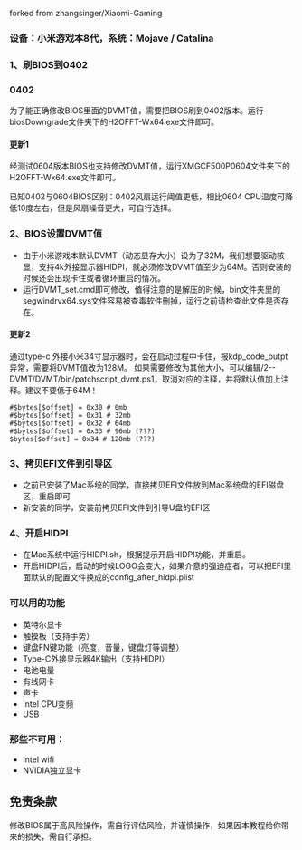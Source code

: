 forked from zhangsinger/Xiaomi-Gaming

### 设备：小米游戏本8代，系统：Mojave / Catalina

### 1、刷BIOS到0402
### 0402
为了能正确修改BIOS里面的DVMT值，需要把BIOS刷到0402版本。运行biosDowngrade文件夹下的H2OFFT-Wx64.exe文件即可。

#### 更新1
经测试0604版本BIOS也支持修改DVMT值，运行XMGCF500P0604文件夹下的H2OFFT-Wx64.exe文件即可。

已知0402与0604BIOS区别：0402风扇运行阈值更低，相比0604 CPU温度可降低10度左右，但是风扇噪音更大，可自行选择。

### 2、BIOS设置DVMT值
- 由于小米游戏本默认DVMT（动态显存大小）设为了32M，我们想要驱动核显，支持4k外接显示器HIDPI，就必须修改DVMT值至少为64M。否则安装的时候还会出现卡住或者循环重启的情况。
- 运行DVMT_set.cmd即可修改，值得注意的是解压的时候，bin文件夹里的segwindrvx64.sys文件容易被查毒软件删掉，运行之前请检查此文件是否存在。

#### 更新2
通过type-c 外接小米34寸显示器时，会在启动过程中卡住，报kdp_code_outpt异常，需要将DVMT值改为128M。
如果需要修改为其他大小，可以编辑/2--DVMT/DVMT/bin/patchscript_dvmt.ps1，取消对应的注释，并将默认值加上注释。建议不要低于64M！
```
#$bytes[$offset] = 0x30 # 0mb
#$bytes[$offset] = 0x31 # 32mb
#$bytes[$offset] = 0x32 # 64mb
#$bytes[$offset] = 0x33 # 96mb (???)
$bytes[$offset] = 0x34 # 128mb (???)
```

### 3、拷贝EFI文件到引导区

- 之前已安装了Mac系统的同学，直接拷贝EFI文件放到Mac系统盘的EFI磁盘区，重启即可
- 新安装的同学，安装前拷贝EFI文件到引导U盘的EFI区

### 4、开启HIDPI
- 在Mac系统中运行HIDPI.sh，根据提示开启HIDPI功能，并重启。
- 开启HIDPI后，启动的时候LOGO会变大，如果介意的强迫症者，可以把EFI里面默认的配置文件换成的config_after_hidpi.plist

### 可以用的功能

- 英特尔显卡
- 触摸板（支持手势）
- 键盘FN键功能（亮度，音量，键盘灯等调整）
- Type-C外接显示器4K输出（支持HIDPI）
- 电池电量
- 有线网卡
- 声卡
- Intel CPU变频
- USB

### 那些不可用：

- Intel wifi
- NVIDIA独立显卡

## 免责条款
修改BIOS属于高风险操作，需自行评估风险，并谨慎操作，如果因本教程给你带来的损失，需自行承担。




